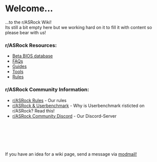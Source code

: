 # **Welcome...**  
...to the r/ASRock Wiki!  
Its still a bit empty here but we working hard on it to fill it with content so please bear with us!  

### r/ASRock Resources:

* [Beta BIOS database](/r/ASRock/wiki/beta_bios)
* [FAQs](/ASRockWiki/faq/faq.md)
* [Guides](/r/ASRock/wiki/guides)
* [Tools](/r/ASRock/wiki/tools)
* [Rules](/r/ASRock/wiki/rules)


### r/ASRock Community Information:

* [r/ASRock Rules](/r/ASRock/wiki/rules) - Our rules
* [r/ASRock & Userbenchmark](/r/ASRock/wiki/faq#wiki_r.2Fasrock_and_userbenchmark) - Why is Userbenchmark risticted on r/ASRock? Read this!
* [r/ASRock Community Discord](https://discord.gg/rFrMpxV) - Our Discord-Server

&#x200B;

&#x200B;

&#x200B;

If you have an idea for a wiki page, send a message via [modmail!](https://www.reddit.com/message/compose?to=%2Fr%2FASRock)
